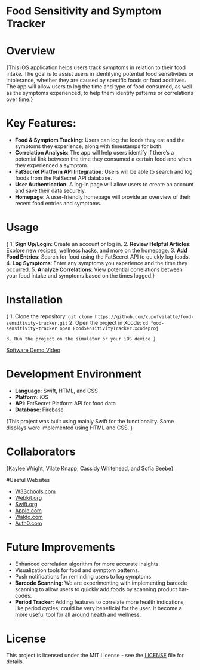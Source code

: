 # Food Sensitivity and Symptom Tracker

# Overview
{This iOS application helps users track symptoms in relation to their food intake. The goal is to assist users in identifying potential food sensitivities or intolerance, whether they are caused by specific foods or food additives. The app will allow users to log the time and type of food consumed, as well as the symptoms experienced, to help them identify patterns or correlations over time.}

# Key Features:
- **Food & Symptom Tracking**: Users can log the foods they eat and the symptoms they experience, along with timestamps for both.
- **Correlation Analysis**: The app will help users identify if there’s a potential link between the time they consumed a certain food and when they experienced a symptom.
- **FatSecret Platform API Integration**: Users will be able to search and log foods from the FatSecret API database.
- **User Authentication**: A log-in page will allow users to create an account and save their data securely.
- **Homepage**: A user-friendly homepage will provide an overview of their recent food entries and symptoms.

# Usage
{   1. **Sign Up/Login**: Create an account or log in.
    2. **Review Helpful Articles**: Explore new recipes, wellness hacks, and more on the homepage.
    3. **Add Food Entries**: Search for food using the FatSecret API to quickly log foods.
    4. **Log Symptoms**: Enter any symptoms you experience and the time they occurred.
    5. **Analyze Correlations**: View potential correlations between your food intake and symptoms based on the times logged.}

# Installation
{   1. Clone the repository:
    ```
    git clone https://github.com/cupofvilatte/food-sensitivity-tracker.git
    ```
    2. Open the project in Xcode:
    ```
    cd food-sensitivity-tracker
    open FoodSensitivityTracker.xcodeproj
    ```

    3. Run the project on the simulator or your iOS device.}



[Software Demo Video](https://youtu.be/OEz7xT2lSaM)

# Development Environment
- **Language**: Swift, HTML, and CSS
- **Platform**: iOS
- **API**: FatSecret Platform API for food data
- **Database**: Firebase

{This project was built using mainly Swift for the functionality. Some displays were implemented using HTML and CSS. }

# Collaborators

{Kaylee Wright, Vilate Knapp, Cassidy Whitehead, and Sofia Beebe}

#Useful Websites
* [W3Schools.com](https://www.w3schools.com/html/default.asp)
* [Webkit.org](https://webkit.org)
* [Swift.org](https://www.swift.org)
* [Apple.com](https://developer.apple.com/xcode/)
* [Waldo.com](https://www.waldo.com/blog/swift-struct)
* [Auth0.com](https://auth0.com/blog/get-started-ios-authentication-swift-uikit/)



# Future Improvements
* Enhanced correlation algorithm for more accurate insights.
* Visualization tools for food and symptom patterns.
* Push notifications for reminding users to log symptoms.
* **Barcode Scanning**: We are experimenting with implementing barcode scanning to allow users to quickly add foods by scanning product bar-codes.
* **Period Tracker**: Adding features to correlate more health indications, like period cycles, could be very beneficial for the user. It become a more useful tool for all around health and wellness.

# License
This project is licensed under the MIT License - see the [LICENSE](LICENSE) file for details.
